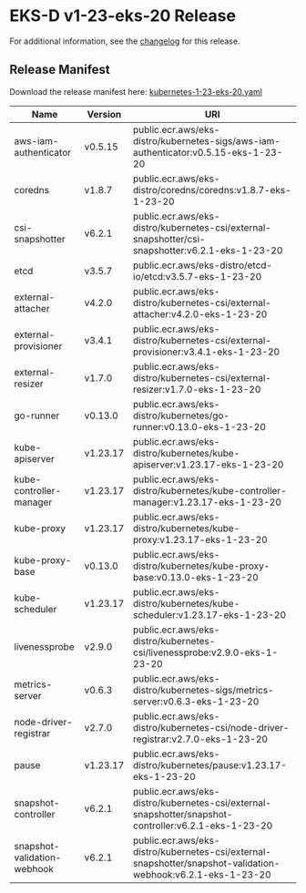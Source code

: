 # EKS-D v1-23-eks-20 Release

For additional information, see the [changelog](CHANGELOG-v1-23-eks-20.md) for this release.

## Release Manifest

Download the release manifest here: [kubernetes-1-23-eks-20.yaml](https://distro.eks.amazonaws.com/kubernetes-1-23/kubernetes-1-23-eks-20.yaml)

| Name | Version | URI |
|------|---------|-----|
| aws-iam-authenticator | v0.5.15 | public.ecr.aws/eks-distro/kubernetes-sigs/aws-iam-authenticator:v0.5.15-eks-1-23-20 |
| coredns | v1.8.7 | public.ecr.aws/eks-distro/coredns/coredns:v1.8.7-eks-1-23-20 |
| csi-snapshotter | v6.2.1 | public.ecr.aws/eks-distro/kubernetes-csi/external-snapshotter/csi-snapshotter:v6.2.1-eks-1-23-20 |
| etcd | v3.5.7 | public.ecr.aws/eks-distro/etcd-io/etcd:v3.5.7-eks-1-23-20 |
| external-attacher | v4.2.0 | public.ecr.aws/eks-distro/kubernetes-csi/external-attacher:v4.2.0-eks-1-23-20 |
| external-provisioner | v3.4.1 | public.ecr.aws/eks-distro/kubernetes-csi/external-provisioner:v3.4.1-eks-1-23-20 |
| external-resizer | v1.7.0 | public.ecr.aws/eks-distro/kubernetes-csi/external-resizer:v1.7.0-eks-1-23-20 |
| go-runner | v0.13.0 | public.ecr.aws/eks-distro/kubernetes/go-runner:v0.13.0-eks-1-23-20 |
| kube-apiserver | v1.23.17 | public.ecr.aws/eks-distro/kubernetes/kube-apiserver:v1.23.17-eks-1-23-20 |
| kube-controller-manager | v1.23.17 | public.ecr.aws/eks-distro/kubernetes/kube-controller-manager:v1.23.17-eks-1-23-20 |
| kube-proxy | v1.23.17 | public.ecr.aws/eks-distro/kubernetes/kube-proxy:v1.23.17-eks-1-23-20 |
| kube-proxy-base | v0.13.0 | public.ecr.aws/eks-distro/kubernetes/kube-proxy-base:v0.13.0-eks-1-23-20 |
| kube-scheduler | v1.23.17 | public.ecr.aws/eks-distro/kubernetes/kube-scheduler:v1.23.17-eks-1-23-20 |
| livenessprobe | v2.9.0 | public.ecr.aws/eks-distro/kubernetes-csi/livenessprobe:v2.9.0-eks-1-23-20 |
| metrics-server | v0.6.3 | public.ecr.aws/eks-distro/kubernetes-sigs/metrics-server:v0.6.3-eks-1-23-20 |
| node-driver-registrar | v2.7.0 | public.ecr.aws/eks-distro/kubernetes-csi/node-driver-registrar:v2.7.0-eks-1-23-20 |
| pause | v1.23.17 | public.ecr.aws/eks-distro/kubernetes/pause:v1.23.17-eks-1-23-20 |
| snapshot-controller | v6.2.1 | public.ecr.aws/eks-distro/kubernetes-csi/external-snapshotter/snapshot-controller:v6.2.1-eks-1-23-20 |
| snapshot-validation-webhook | v6.2.1 | public.ecr.aws/eks-distro/kubernetes-csi/external-snapshotter/snapshot-validation-webhook:v6.2.1-eks-1-23-20 |
